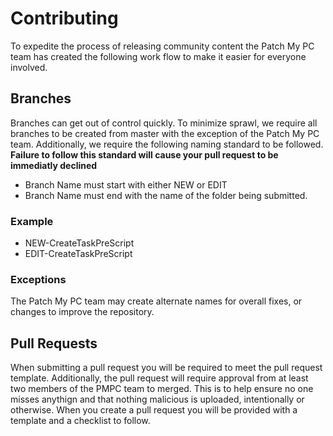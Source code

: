 # Contributing

To expedite the process of releasing community content the Patch My PC team has created the following work flow to make it easier for everyone involved.

## Branches

Branches can get out of control quickly. To minimize sprawl, we require all branches to be created from master with the exception of the Patch My PC team. Additionally, we require the following naming standard to be followed. **Failure to follow this standard will cause your pull request to be immediatly declined**

- Branch Name must start with either NEW or EDIT
- Branch Name must end with the name of the folder being submitted.

### Example

- NEW-CreateTaskPreScript
- EDIT-CreateTaskPreScript

### Exceptions

The Patch My PC team may create alternate names for overall fixes, or changes to improve the repository.

## Pull Requests

When submitting a pull request you will be required to meet the pull request template. Additionally, the pull request will require approval from at least two members of the PMPC team to merged. This is to help ensure no one misses anythign and that nothing malicious is uploaded, intentionally or otherwise. When you create a pull request you will be provided with a template and a checklist to follow.

